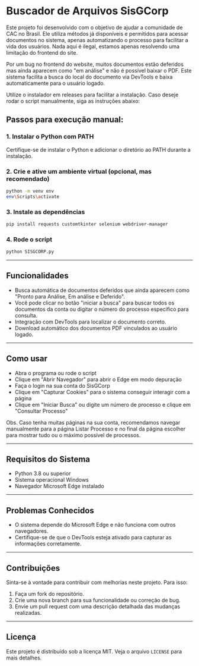 # Buscador de Arquivos SisGCorp

Este projeto foi desenvolvido com o objetivo de ajudar a comunidade de CAC no Brasil. Ele utiliza métodos já disponíveis e permitidos para acessar documentos no sistema, apenas automatizando o processo para facilitar a vida dos usuários. Nada aqui é ilegal, estamos apenas resolvendo uma limitação do frontend do site.

Por um bug no frontend do website, muitos documentos estão deferidos mas ainda aparecem como "em análise" e não é possível baixar o PDF. Este sistema facilita a busca do local do documento via DevTools e baixa automaticamente para o usuário logado.

Utilize o instalador em releases para facilitar a instalação. Caso deseje rodar o script manualmente, siga as instruções abaixo:

## Passos para execução manual:

### 1. Instalar o Python com PATH

Certifique-se de instalar o Python e adicionar o diretório ao PATH durante a instalação.

### 2. Crie e ative um ambiente virtual (opcional, mas recomendado)

```bash
python -m venv env
env\Scripts\activate
```

### 3. Instale as dependências

```bash
pip install requests customtkinter selenium webdriver-manager
```

### 4. Rode o script

```bash
python SISGCORP.py
```

---

## Funcionalidades

- Busca automática de documentos deferidos que ainda aparecem como "Pronto para Análise, Em análise e Deferido".
- Você pode clicar no botão "iniciar a busca" para buscar todos os documentos da conta ou digitar o número do processo especifico para consulta.
- Integração com DevTools para localizar o documento correto.
- Download automático dos documentos PDF vinculados ao usuário logado.

---

## Como usar

- Abra o programa ou rode o script
- Clique em "Abrir Navegador" para abrir o Edge em modo depuração
- Faça o login na sua conta do SisGCorp
- Clique em "Capturar Cookies" para o sistema conseguir interagir com a página
- Clique em "Iniciar Busca" ou digite um número de processo e clique em "Consultar Processo"

Obs. Caso tenha muitas páginas na sua conta, recomendamos navegar manualmente para a página Listar Processo e no final da página escolher para mostrar tudo ou o máximo possível de processos.


---

## Requisitos do Sistema

- Python 3.8 ou superior
- Sistema operacional Windows
- Navegador Microsoft Edge instalado

---

## Problemas Conhecidos

- O sistema depende do Microsoft Edge e não funciona com outros navegadores.
- Certifique-se de que o DevTools esteja ativado para capturar as informações corretamente.

---

## Contribuições

Sinta-se à vontade para contribuir com melhorias neste projeto. Para isso:

1. Faça um fork do repositório.
2. Crie uma nova branch para sua funcionalidade ou correção de bug.
3. Envie um pull request com uma descrição detalhada das mudanças realizadas.

---

## Licença

Este projeto é distribuído sob a licença MIT. Veja o arquivo `LICENSE` para mais detalhes.
